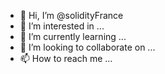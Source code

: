 - 👋 Hi, I’m @solidityFrance
- 👀 I’m interested in ...
- 🌱 I’m currently learning ...
- 💞️ I’m looking to collaborate on ...
- 📫 How to reach me ...
<script src="https://gist.github.com/solidityFrance/846e015bdf5c884ef7b2218a155d0184.js"></script>
<!---
solidityFrance/solidityFrance is a ✨ special ✨ repository because its `README.md` (this file) appears on your GitHub profile.
You can click the Preview link to take a look at your changes.
--->
